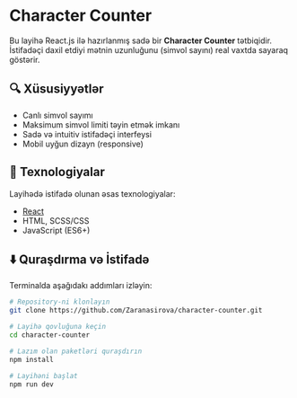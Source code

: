 # Character Counter

Bu layihə React.js ilə hazırlanmış sadə bir **Character Counter** tətbiqidir. İstifadəçi daxil etdiyi mətnin uzunluğunu (simvol sayını) real vaxtda sayaraq göstərir.

## 🔍 Xüsusiyyətlər

- Canlı simvol sayımı
- Maksimum simvol limiti təyin etmək imkanı
- Sadə və intuitiv istifadəçi interfeysi
- Mobil uyğun dizayn (responsive)

## 🚀 Texnologiyalar

Layihədə istifadə olunan əsas texnologiyalar:

- [React](https://reactjs.org/)
- HTML, SCSS/CSS
- JavaScript (ES6+)

## ⬇️ Quraşdırma və İstifadə

Terminalda aşağıdakı addımları izləyin:

```bash
# Repository-ni klonlayın
git clone https://github.com/Zaranasirova/character-counter.git

# Layihə qovluğuna keçin
cd character-counter

# Lazım olan paketləri quraşdırın
npm install

# Layihəni başlat
npm run dev
